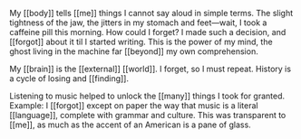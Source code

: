 My [[body]] tells [[me]] things I cannot say aloud in simple terms. The slight tightness of the jaw, the jitters in my stomach and feet—wait, I took a caffeine pill this morning. How could I forget? I made such a decision, and [[forgot]] about it til I started writing. This is the power of my mind, the ghost living in the machine far [[beyond]] my own comprehension.

My [[brain]] is the [[external]] [[world]]. I forget, so I must repeat. History is a cycle of losing and [[finding]].

Listening to music helped to unlock the [[many]] things I took for granted. Example: I [[forgot]] except on paper the way that music is a literal [[language]], complete with grammar and culture. This was transparent to [[me]], as much as the accent of an American is a pane of glass. 

